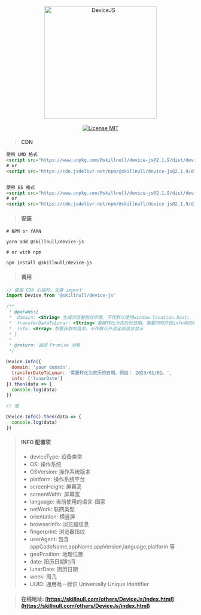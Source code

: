 <div align="center">
  <img src="http://skillnull.com/others/images/DeviceJs.png" width="300px" alt="DeviceJS">
</div>
<br>
<div align="center" >
  <a href="http://www.skillnull.com"><img src="http://skillnull.com/others/images/brand/MIT.svg" alt="License MIT"></a>
</div>

> #### CDN

```html
使用 UMD 格式
<script src="https://www.unpkg.com/@skillnull/device-js@2.1.9/dist/device.js"></script>
# or
<script src="https://cdn.jsdelivr.net/npm/@skillnull/device-js@2.1.9/dist/device.js"></script>


使用 ES 格式
<script src="https://www.unpkg.com/@skillnull/device-js@2.1.9/dist/device.es.js" type="module"></script>
# or
<script src="https://cdn.jsdelivr.net/npm/@skillnull/device-js@2.1.9/dist/device.es.js" type="module"></script>
```

> #### 安装

```shell
# NPM or YARN

yarn add @skillnull/device-js

# or with npm

npm install @skillnull/device-js
```

> #### 调用

```js
// 使用 CDN 引用时，无需 import 
import Device from '@skillnull/device-js'

/**
 * @params:{
 *  domain: <String> 生成浏览器指纹所需，不传默认使用window.location.host;
 *  transferDateToLunar: <String> 要被转化为农历的日期，需要同时开启info中的lunarDate选项才生效
 *  info: <Array> 想要获取的信息，不传默认开启全部信息显示
 * }
 *
 * @return: 返回 Promise 对象
 */

Device.Info({
  domain: 'your domain',
  transferDateToLunar: '需要转化为农历的日期。例如： 2023/01/01。',
  info: ['lunarDate']
}).then(data => {
  console.log(data)
})

// 或

Device.Info().then(data => {
  console.log(data)
})
```

> #### INFO 配置项
> - deviceType: 设备类型
> - OS: 操作系统
> - OSVersion: 操作系统版本
> - platform: 操作系统平台
> - screenHeight: 屏幕高
> - screenWidth: 屏幕宽
> - language: 当前使用的语言-国家
> - netWork: 联网类型
> - orientation: 横竖屏
> - browserInfo: 浏览器信息
> - fingerprint: 浏览器指纹
> - userAgent: 包含 appCodeName,appName,appVersion,language,platform 等
> - geoPosition: 地理位置
> - date: 阳历日期时间
> - lunarDate: 阴历日期
> - week: 周几
> - UUID: 通用唯一标识 Universally Unique Identifier

> #### 在线地址: [https://skillnull.com/others/DeviceJs/index.html](https://skillnull.com/others/DeviceJs/index.html)


